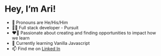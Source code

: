# Hey, I’m Ari! #
- 🚻 Pronouns are He/His/Him
- 👋🏽 Full stack developer - Pursuit
- ❤️‍🔥 Passionate about creating and finding opportunities to impact how we learn
- 🧠 Currently learning Vanilla Javascript 
- 📫 Find me on [Linked In](https://www.linkedin.com/in/ari-j-jackson/)
